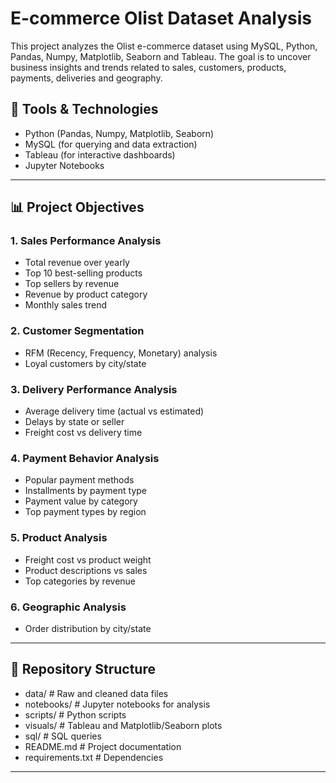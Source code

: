# E-commerce Olist Dataset Analysis

This project analyzes the Olist e-commerce dataset using MySQL, Python, Pandas, Numpy, Matplotlib, Seaborn and Tableau. The goal is to uncover business insights and trends related to sales, customers, products, payments, deliveries and geography.

## 🔧 Tools & Technologies
- Python (Pandas, Numpy, Matplotlib, Seaborn)
- MySQL (for querying and data extraction)
- Tableau (for interactive dashboards)
- Jupyter Notebooks

---

## 📊 Project Objectives

### 1. Sales Performance Analysis
- Total revenue over yearly
- Top 10 best-selling products
- Top sellers by revenue
- Revenue by product category
- Monthly sales trend

### 2. Customer Segmentation
- RFM (Recency, Frequency, Monetary) analysis
- Loyal customers by city/state

### 3. Delivery Performance Analysis
- Average delivery time (actual vs estimated)
- Delays by state or seller
- Freight cost vs delivery time

### 4. Payment Behavior Analysis
- Popular payment methods
- Installments by payment type
- Payment value by category
- Top payment types by region

### 5. Product Analysis
- Freight cost vs product weight
- Product descriptions vs sales
- Top categories by revenue

### 6. Geographic Analysis
- Order distribution by city/state

---

## 📁 Repository Structure
- data/ # Raw and cleaned data files
- notebooks/ # Jupyter notebooks for analysis
- scripts/ # Python scripts
- visuals/ # Tableau and Matplotlib/Seaborn plots
- sql/ # SQL queries
- README.md # Project documentation
- requirements.txt # Dependencies

---

